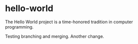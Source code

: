 # hello-world
The Hello World project is a time-honored tradition in computer programming.

Testing branching and merging.
Another change.
